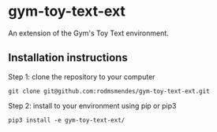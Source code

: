 # gym-toy-text-ext

An extension of the Gym's Toy Text environment.

## Installation instructions

Step 1: clone the repository to your computer

```
git clone git@github.com:rodmsmendes/gym-toy-text-ext.git
```

Step 2: install to your environment using pip or pip3
```
pip3 install -e gym-toy-text-ext/
```